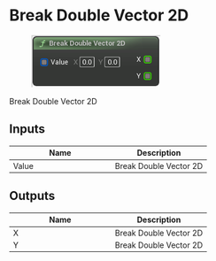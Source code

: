 # Break Double Vector 2D

<div align="left" data-full-width="false">

<figure><img src="../../../../.gitbook/assets/Break_Double_Vector_2D.png" alt=""><figcaption></figcaption></figure>

</div>

Break Double Vector 2D

## Inputs

<table><thead><tr><th width="170">Name</th><th>Description</th></tr></thead><tbody><tr><td>Value</td><td>Break Double Vector 2D</td></tr></tbody></table>

## Outputs

<table><thead><tr><th width="170">Name</th><th>Description</th></tr></thead><tbody><tr><td>X</td><td>Break Double Vector 2D</td></tr><tr><td>Y</td><td>Break Double Vector 2D</td></tr></tbody></table>
